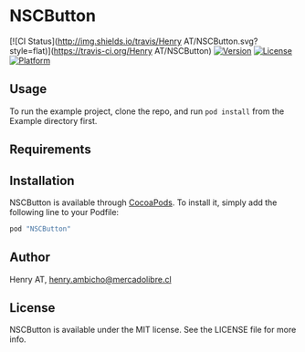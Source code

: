 # NSCButton

[![CI Status](http://img.shields.io/travis/Henry AT/NSCButton.svg?style=flat)](https://travis-ci.org/Henry AT/NSCButton)
[![Version](https://img.shields.io/cocoapods/v/NSCButton.svg?style=flat)](http://cocoapods.org/pods/NSCButton)
[![License](https://img.shields.io/cocoapods/l/NSCButton.svg?style=flat)](http://cocoapods.org/pods/NSCButton)
[![Platform](https://img.shields.io/cocoapods/p/NSCButton.svg?style=flat)](http://cocoapods.org/pods/NSCButton)

## Usage

To run the example project, clone the repo, and run `pod install` from the Example directory first.

## Requirements

## Installation

NSCButton is available through [CocoaPods](http://cocoapods.org). To install
it, simply add the following line to your Podfile:

```ruby
pod "NSCButton"
```

## Author

Henry AT, henry.ambicho@mercadolibre.cl

## License

NSCButton is available under the MIT license. See the LICENSE file for more info.
